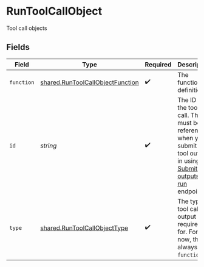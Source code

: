 # RunToolCallObject

Tool call objects


## Fields

| Field                                                                                                                                                                                | Type                                                                                                                                                                                 | Required                                                                                                                                                                             | Description                                                                                                                                                                          |
| ------------------------------------------------------------------------------------------------------------------------------------------------------------------------------------ | ------------------------------------------------------------------------------------------------------------------------------------------------------------------------------------ | ------------------------------------------------------------------------------------------------------------------------------------------------------------------------------------ | ------------------------------------------------------------------------------------------------------------------------------------------------------------------------------------ |
| `function`                                                                                                                                                                           | [shared.RunToolCallObjectFunction](../../models/shared/runtoolcallobjectfunction.md)                                                                                                 | :heavy_check_mark:                                                                                                                                                                   | The function definition.                                                                                                                                                             |
| `id`                                                                                                                                                                                 | *string*                                                                                                                                                                             | :heavy_check_mark:                                                                                                                                                                   | The ID of the tool call. This ID must be referenced when you submit the tool outputs in using the [Submit tool outputs to run](/docs/api-reference/runs/submitToolOutputs) endpoint. |
| `type`                                                                                                                                                                               | [shared.RunToolCallObjectType](../../models/shared/runtoolcallobjecttype.md)                                                                                                         | :heavy_check_mark:                                                                                                                                                                   | The type of tool call the output is required for. For now, this is always `function`.                                                                                                |